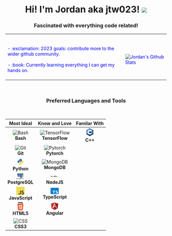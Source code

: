 <h1 align="center"> Hi! I'm Jordan aka jtw023! <img src="https://media.giphy.com/media/hvRJCLFzcasrR4ia7z/giphy.gif" width="25px"> </h2>

<h3 align="center"> Fascinated with everything code related! </h3>
<table style="color:blue">
  <tr>
    <td> <br /><br />- :exclamation: 2023 goals: contribute more to the wider github community. <br /> <br />
    - :book: Currently learning everything I can get my hands on. <br /> <br />
    </td>
    <td> <br /><img width="453px" alt="Jordan's Github Stats" src="https://github-readme-stats.vercel.app/api?username=jtw023&show_icons=true&hide_border=true&bg_color=0D1117&text_color=8B949E" /> </td>
  </tr>
</table>

<br />
<h3 align="center"> Preferred Languages and Tools </h3>

<br />
<table align=center>
   <thead>
      <tr>
         <th>Most Ideal</th>
         <th>Know and Love</th>
         <th>Familar With</th>
      </tr>
   </thead>
   <tbody>
      <tr align="center">
         <td><img alt="Bash" width="26px" src="https://img.icons8.com/plasticine/100/000000/bash.png" /><br><b>Bash</b></td>
         <td><img alt="TensorFlow" width="26px" src="https://img.icons8.com/color/48/000000/tensorflow.png" width="20" height="20" /><br><b>TensorFlow</b></td>
         <td><img alt="C++" width="26px" src="https://raw.githubusercontent.com/github/explore/80688e429a7d4ef2fca1e82350fe8e3517d3494d/topics/cpp/cpp.png" /><br><b>C++</b></td>
      </tr>
      <tr align="center">
         <td><img align="center" alt="Git" width="26px" src="https://github.com/zumrudu-anka/zumrudu-anka/blob/master/images/git-original.svg" width="20" height="20" /><br><b>Git</b></td>
         <td><img align="center" alt="Pytorch" width="26px" src="https://raw.githubusercontent.com/rahul-jha98/github_readme_icons/main/language_and_tools/square/pytorch/pytorch.svg" width="20" height="20" /><br><b>Pytorch</b></td>
         <td></td>
      </tr>
      <tr align="center">
        <td><img align="center" alt="Python" width="26px" src="https://raw.githubusercontent.com/github/explore/80688e429a7d4ef2fca1e82350fe8e3517d3494d/topics/python/python.png" /><br><b>Python</b></td>
        <td><img align="center" alt="MongoDB" width="26px" src="https://img.icons8.com/color/48/000000/mongodb.png" width="20" height="20" /><br><b>MongoDB</b></td>
        <td></td>
      </tr>
      <tr align="center">
        <td><img align="center" alt="PostgreSQL" width="26px" src="https://raw.githubusercontent.com/devicons/devicon/master/icons/postgresql/postgresql-original-wordmark.svg" alt="postgresql" width="20" height="20" /><br><b>PostgreSQL</b></td>
        <td><img align="center" alt="NodeJS" width="26px" src="https://raw.githubusercontent.com/devicons/devicon/master/icons/nodejs/nodejs-original-wordmark.svg" width="20" height="20" /><br><b>NodeJS</b></td>
        <td></td>
      </tr>
      <tr align="center">
        <td><img align="center" alt="JavaScript" width="26px" src="https://raw.githubusercontent.com/github/explore/80688e429a7d4ef2fca1e82350fe8e3517d3494d/topics/javascript/javascript.png" /><br><b>JavaScript</b></td>
        <td><img align="center" alt="TypeScript" width="26px" src="https://raw.githubusercontent.com/devicons/devicon/master/icons/typescript/typescript-original.svg" width="20" height="20" /><br><b>TypeScript</b></td>
        <td></td>
      </tr>
      <tr align="center">
        <td><img align="center" alt="HTML5" width="26px" src="https://raw.githubusercontent.com/github/explore/80688e429a7d4ef2fca1e82350fe8e3517d3494d/topics/html/html.png" /><br><b>HTML5</b></td>
        <td><img align="center" alt="Angular" width="26px" src="https://raw.githubusercontent.com/devicons/devicon/master/icons/angularjs/angularjs-original.svg" alt="angular-js" width="25" height="25" /><br><b>Angular</b></td>
        <td></td>
      </tr>
      <tr align="center">
        <td><img align="center" alt="CSS" width="26px" src="https://img.icons8.com/color/48/000000/css3.png" width="20" height="20" /><br><b>CSS3</b></td>
        <td></td>
        <td></td>
      </tr>
   </tbody>
</table>
<!-- ### Latest Blog Posts: -->

<!-- BLOG-POST-LIST:START -->
<!-- BLOG-POST-LIST:END -->

<!-- TODO: Set up blog posts! -->
<!-- [more blog posts...](link to posts) -->

<!-- Link Variables -->
[medium]: https://medium.com/
[website]: https://web-portfolio-8390e.web.app/
